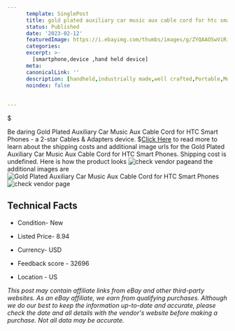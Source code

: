 ```yaml
---
      template: SinglePost
      title: gold plated auxiliary car music aux cable cord for htc smart phones
      status: Published
      date: '2023-02-12'
      featuredImage: https://i.ebayimg.com/thumbs/images/g/ZYQAAOSwViRipKdG/s-l225.jpg
      categories: 
      excerpt: >-
        [smartphone,device ,hand held device]
      meta:
      canonicalLink: ''
      description: [handheld,industrially made,well crafted,Portable,Mobile,Compact,Convenient,Lightweight,Maneuverable,Man-portable,Miniature,Carriable,Hand-held,Light,Holdable,Transportable,Mobile device,Pocket-sized,On-the-go,Wireless,Cordless,Compact size,Convenient size, smartphone,device ,hand held device]
      noindex: false
      
        
---
```

$

Be daring Gold Plated Auxiliary Car Music Aux Cable Cord for HTC Smart Phones - a 2-star Cables & Adapters device.
$[Click Here](https://www.ebay.com/itm/125364196699?hash=item1d3049d55b%3Ag%3AZYQAAOSwViRipKdG&mkevt=1&mkcid=1&mkrid=711-53200-19255-0&campid=%253CePNCampaignId%253E&customid=%253CreferenceId%253E&toolid=10049) to read more to learn about the shipping costs and additional image urls for the Gold Plated Auxiliary Car Music Aux Cable Cord for HTC Smart Phones. Shipping cost is undefined. Here is how the product looks ![check vendor page](https://i.ebayimg.com/thumbs/images/g/ZYQAAOSwViRipKdG/s-l225.jpg)and the additional images are![Gold Plated Auxiliary Car Music Aux Cable Cord for HTC Smart Phones](https://i.ebayimg.com/images/g/ZYQAAOSwViRipKdG/s-l1200.jpg)![check vendor page](https://origin-galleryplus.ebayimg.com/ws/web/125364196699_2_0_1/225x225.jpg,https://origin-galleryplus.ebayimg.com/ws/web/125364196699_3_0_1/225x225.jpg,https://origin-galleryplus.ebayimg.com/ws/web/125364196699_4_0_1/225x225.jpg,https://origin-galleryplus.ebayimg.com/ws/web/125364196699_5_0_1/225x225.jpg)



 ## Technical Facts 



     
      

 - Condition- New 


      

 - Listed Price- 8.94 


      

 - Currency- USD 


      

 - Feedback score - 32696 


      

 - Location - US 


      
      

 *_This post may contain affiliate links from eBay and other third-party websites. As an eBay affiliate, we earn from qualifying purchases. Although we do our best to keep the information up-to-date and accurate, please check the date and all details with the vendor's website before making a purchase. Not all data may be accurate._*






